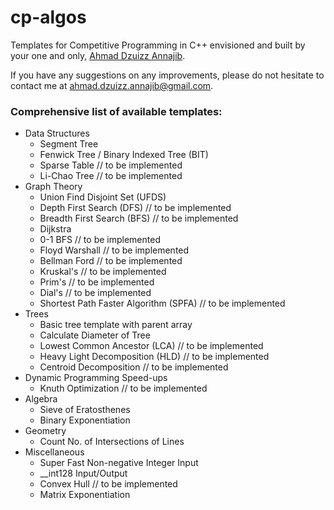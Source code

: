# cp-algos
Templates for Competitive Programming in C++ envisioned and built by your one and only, [Ahmad Dzuizz Annajib](https://dzuizz.com/).

If you have any suggestions on any improvements, please do not hesitate to contact me at [ahmad.dzuizz.annajib@gmail.com](mailto:ahmad.dzuizz.annajib@gmail.com).

### Comprehensive list of available templates:
- Data Structures
    - Segment Tree
    - Fenwick Tree / Binary Indexed Tree (BIT)
    - Sparse Table                             // to be implemented
    - Li-Chao Tree                             // to be implemented
- Graph Theory
    - Union Find Disjoint Set (UFDS)
    - Depth First Search (DFS)                 // to be implemented
    - Breadth First Search (BFS)               // to be implemented
    - Dijkstra
    - 0-1 BFS                                  // to be implemented
    - Floyd Warshall                           // to be implemented
    - Bellman Ford                             // to be implemented
    - Kruskal's                                // to be implemented
    - Prim's                                   // to be implemented
    - Dial's                                   // to be implemented
    - Shortest Path Faster Algorithm (SPFA)    // to be implemented
- Trees
    - Basic tree template with parent array
    - Calculate Diameter of Tree
    - Lowest Common Ancestor (LCA)             // to be implemented
    - Heavy Light Decomposition (HLD)          // to be implemented
    - Centroid Decomposition                   // to be implemented
- Dynamic Programming Speed-ups
    - Knuth Optimization                       // to be implemented
- Algebra
    - Sieve of Eratosthenes
    - Binary Exponentiation
- Geometry
    - Count No. of Intersections of Lines
- Miscellaneous
    - Super Fast Non-negative Integer Input
    - __int128 Input/Output
    - Convex Hull                              // to be implemented
    - Matrix Exponentiation
